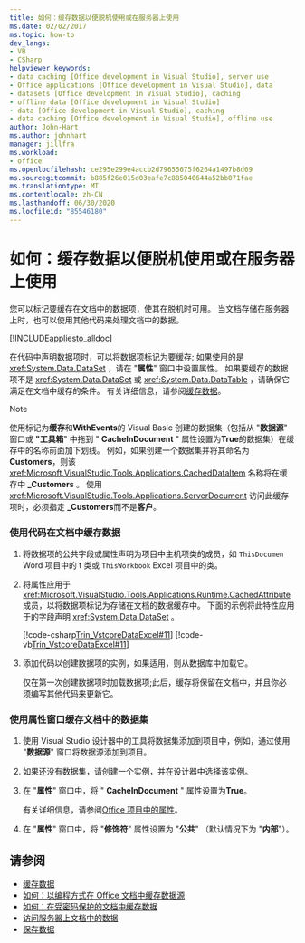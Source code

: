 ```yaml
---
title: 如何：缓存数据以便脱机使用或在服务器上使用
ms.date: 02/02/2017
ms.topic: how-to
dev_langs:
- VB
- CSharp
helpviewer_keywords:
- data caching [Office development in Visual Studio], server use
- Office applications [Office development in Visual Studio], data
- datasets [Office development in Visual Studio], caching
- offline data [Office development in Visual Studio]
- data [Office development in Visual Studio], caching
- data caching [Office development in Visual Studio], offline use
author: John-Hart
ms.author: johnhart
manager: jillfra
ms.workload:
- office
ms.openlocfilehash: ce295e299e4accb2d79655675f6264a1497b8d69
ms.sourcegitcommit: b885f26e015d03eafe7c885040644a52bb071fae
ms.translationtype: MT
ms.contentlocale: zh-CN
ms.lasthandoff: 06/30/2020
ms.locfileid: "85546180"
---
```

# <a name="how-to-cache-data-for-use-offline-or-on-a-server"></a>如何：缓存数据以便脱机使用或在服务器上使用
  您可以标记要缓存在文档中的数据项，使其在脱机时可用。 当文档存储在服务器上时，也可以使用其他代码来处理文档中的数据。

 [!INCLUDE[appliesto_alldoc](../vsto/includes/appliesto-alldoc-md.md)]

 在代码中声明数据项时，可以将数据项标记为要缓存; 如果使用的是 <xref:System.Data.DataSet> ，请在 "**属性**" 窗口中设置属性。 如果要缓存的数据项不是 <xref:System.Data.DataSet> 或 <xref:System.Data.DataTable> ，请确保它满足在文档中缓存的条件。 有关详细信息，请参阅[缓存数据](../vsto/caching-data.md)。

> [!NOTE]
> 使用标记为**缓存**和**WithEvents**的 Visual Basic 创建的数据集（包括从 "**数据源**" 窗口或 **"工具箱**" 中拖到 " **CacheInDocument** " 属性设置为**True**的数据集）在缓存中的名称前面加下划线。 例如，如果创建一个数据集并将其命名为**Customers**，则该 <xref:Microsoft.VisualStudio.Tools.Applications.CachedDataItem> 名称将在缓存中 **_Customers** 。 使用 <xref:Microsoft.VisualStudio.Tools.Applications.ServerDocument> 访问此缓存项时，必须指定 **_Customers**而不是**客户**。

### <a name="to-cache-data-in-the-document-using-code"></a>使用代码在文档中缓存数据

1. 将数据项的公共字段或属性声明为项目中主机项类的成员，如 `ThisDocumen` Word 项目中的 t 类或 `ThisWorkbook` Excel 项目中的类。

2. 将属性应用于 <xref:Microsoft.VisualStudio.Tools.Applications.Runtime.CachedAttribute> 成员，以将数据项标记为存储在文档的数据缓存中。 下面的示例将此特性应用于的字段声明 <xref:System.Data.DataSet> 。

     [!code-csharp[Trin_VstcoreDataExcel#11](../vsto/codesnippet/CSharp/Trin_VstcoreDataExcelCS/Sheet1.cs#11)]
     [!code-vb[Trin_VstcoreDataExcel#11](../vsto/codesnippet/VisualBasic/Trin_VstcoreDataExcelVB/Sheet1.vb#11)]

3. 添加代码以创建数据项的实例，如果适用，则从数据库中加载它。

     仅在第一次创建数据项时加载数据项;此后，缓存将保留在文档中，并且你必须编写其他代码来更新它。

### <a name="to-cache-a-dataset-in-the-document-by-using-the-properties-window"></a>使用属性窗口缓存文档中的数据集

1. 使用 Visual Studio 设计器中的工具将数据集添加到项目中，例如，通过使用 "**数据源**" 窗口将数据源添加到项目。

2. 如果还没有数据集，请创建一个实例，并在设计器中选择该实例。

3. 在 "**属性**" 窗口中，将 " **CacheInDocument** " 属性设置为**True**。

     有关详细信息，请参阅[Office 项目中的属性](../vsto/properties-in-office-projects.md)。

4. 在 "**属性**" 窗口中，将 "**修饰符**" 属性设置为 "**公共**" （默认情况下为 "**内部**"）。

## <a name="see-also"></a>请参阅
- [缓存数据](../vsto/caching-data.md)
- [如何：以编程方式在 Office 文档中缓存数据源](../vsto/how-to-programmatically-cache-a-data-source-in-an-office-document.md)
- [如何：在受密码保护的文档中缓存数据](../vsto/how-to-cache-data-in-a-password-protected-document.md)
- [访问服务器上文档中的数据](../vsto/accessing-data-in-documents-on-the-server.md)
- [保存数据](../data-tools/save-data-back-to-the-database.md)
